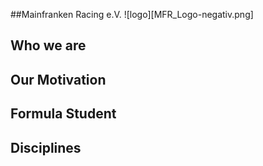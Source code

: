 ##Mainfranken Racing e.V. ![logo][MFR_Logo-negativ.png]

## Who we are


## Our Motivation



## Formula Student




## Disciplines
